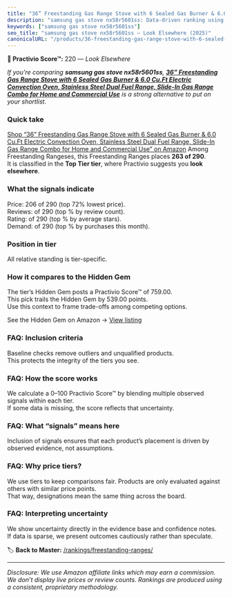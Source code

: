 ```yaml
---
title: "36” Freestanding Gas Range Stove with 6 Sealed Gas Burner & 6.0 Cu.Ft Electric Convection Oven, Stainless Steel Dual Fuel Range, Slide-In Gas Range Combo for Home and Commercial Use"
description: "samsung gas stove nx58r5601ss: Data-driven ranking using the Practivio Score™. Positioned by quality, value, demand, findability, momentum."
keywords: ["samsung gas stove nx58r5601ss"]
seo_title: "samsung gas stove nx58r5601ss — Look Elsewhere (2025)"
canonicalURL: "/products/36-freestanding-gas-range-stove-with-6-sealed-gas-burner-60-cuft-electric-convection-oven-stainless-steel-dual-fuel-range-slide-in-gas-range-combo-for-home-and-commercial-use-B0DJQVQHFC/"
---
```


**🚫 Practivio Score™:** 220 — _Look Elsewhere_


*If you're comparing **samsung gas stove nx58r5601ss**, **[36” Freestanding Gas Range Stove with 6 Sealed Gas Burner & 6.0 Cu.Ft Electric Convection Oven, Stainless Steel Dual Fuel Range, Slide-In Gas Range Combo for Home and Commercial Use](https://www.amazon.com/dp/B0DJQVQHFC?tag=practivio-20)** is a strong alternative to put on your shortlist.*
### Quick take
[Shop “36” Freestanding Gas Range Stove with 6 Sealed Gas Burner & 6.0 Cu.Ft Electric Convection Oven, Stainless Steel Dual Fuel Range, Slide-In Gas Range Combo for Home and Commercial Use” on Amazon](https://www.amazon.com/dp/B0DJQVQHFC?tag=practivio-20)
Among Freestanding Rangeses, this Freestanding Ranges places **263 of 290**.  
It is classified in the **Top Tier tier**, where Practivio suggests you **look elsewhere**.

### What the signals indicate
Price: 206 of 290 (top 72% lowest price).  
Reviews:  of 290 (top % by review count).  
Rating:  of 290 (top % by average stars).  
Demand:  of 290 (top % by purchases this month).

### Position in tier
All relative standing is tier-specific.

### How it compares to the Hidden Gem
The tier’s Hidden Gem posts a Practivio Score™ of 759.00.  
This pick trails the Hidden Gem by 539.00 points.  
Use this context to frame trade-offs among competing options.  

See the Hidden Gem on Amazon → [View listing](https://www.amazon.com/dp/B07MYBQKDX?tag=practivio-20)

### FAQ: Inclusion criteria
Baseline checks remove outliers and unqualified products.  
This protects the integrity of the tiers you see.

### FAQ: How the score works
We calculate a 0–100 Practivio Score™ by blending multiple observed signals within each tier.  
If some data is missing, the score reflects that uncertainty.

### FAQ: What “signals” means here
Inclusion of signals ensures that each product’s placement is driven by observed evidence, not assumptions.

### FAQ: Why price tiers?
We use tiers to keep comparisons fair. Products are only evaluated against others with similar price points.  
That way, designations mean the same thing across the board.

### FAQ: Interpreting uncertainty
We show uncertainty directly in the evidence base and confidence notes.  
If data is sparse, we present outcomes cautiously rather than speculate.


🏷️ **Back to Master:** [/rankings/freestanding-ranges/](/rankings/freestanding-ranges/)

---
_Disclosure: We use Amazon affiliate links which may earn a commission. We don’t display live prices or review counts. Rankings are produced using a consistent, proprietary methodology._
